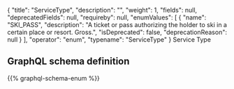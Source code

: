 {
  "title": "ServiceType",
  "description": "",
  "weight": 1,
  "fields": null,
  "deprecatedFields": null,
  "requireby": null,
  "enumValues": [
    {
      "name": "SKI_PASS",
      "description": "A ticket or pass authorizing the holder to ski in a certain place or resort. Gross.",
      "isDeprecated": false,
      "deprecationReason": null
    }
  ],
  "operator": "enum",
  "typename": "ServiceType"
}
Service Type
## GraphQL schema definition

{{% graphql-schema-enum %}}
